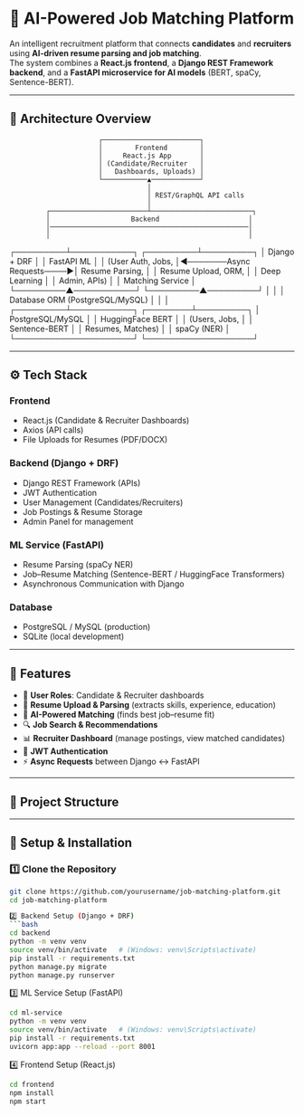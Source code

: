 # 🚀 AI-Powered Job Matching Platform  

An intelligent recruitment platform that connects **candidates** and **recruiters** using **AI-driven resume parsing and job matching**.  
The system combines a **React.js frontend**, a **Django REST Framework backend**, and a **FastAPI microservice for AI models** (BERT, spaCy, Sentence-BERT).  

---

## 📌 Architecture Overview  

                          ┌────────────────────────┐
                          │        Frontend        │
                          │     React.js App       │
                          │ (Candidate/Recruiter   │
                          │   Dashboards, Uploads) │
                          └───────────▲────────────┘
                                      │
                                      │ REST/GraphQL API calls
                                      │
             ┌────────────────────────┴─────────────────────────┐
             │                    Backend                      │
             │─────────────────────────────────────────────────│
             │                                                 │
   ┌─────────┴───────────┐                          ┌─────────┴─────────┐
   │   Django + DRF      │                          │     FastAPI ML     │
   │ (User Auth, Jobs,   │◄───────Async Requests────►│  Resume Parsing,   │
   │ Resume Upload, ORM, │                          │  Deep Learning      │
   │ Admin, APIs)        │                          │  Matching Service   │
   └─────────▲───────────┘                          └─────────▲─────────┘
             │                                               │
             │  Database ORM (PostgreSQL/MySQL)              │
             │                                               │
   ┌─────────┴───────────┐                          ┌────────┴─────────┐
   │  PostgreSQL/MySQL   │                          │ HuggingFace BERT │
   │  (Users, Jobs,      │                          │ Sentence-BERT     │
   │  Resumes, Matches)  │                          │ spaCy (NER)       │
   └─────────────────────┘                          └───────────────────┘



---

## ⚙️ Tech Stack  

### **Frontend**
- React.js (Candidate & Recruiter Dashboards)  
- Axios (API calls)  
- File Uploads for Resumes (PDF/DOCX)  

### **Backend (Django + DRF)**
- Django REST Framework (APIs)  
- JWT Authentication  
- User Management (Candidates/Recruiters)  
- Job Postings & Resume Storage  
- Admin Panel for management  

### **ML Service (FastAPI)**
- Resume Parsing (spaCy NER)  
- Job–Resume Matching (Sentence-BERT / HuggingFace Transformers)  
- Asynchronous Communication with Django  

### **Database**
- PostgreSQL / MySQL (production)  
- SQLite (local development)  

---

## 🔑 Features  

- 👤 **User Roles**: Candidate & Recruiter dashboards  
- 📄 **Resume Upload & Parsing** (extracts skills, experience, education)  
- 🧠 **AI-Powered Matching** (finds best job–resume fit)  
- 🔍 **Job Search & Recommendations**  
- 📊 **Recruiter Dashboard** (manage postings, view matched candidates)  
- 🔐 **JWT Authentication**  
- ⚡ **Async Requests** between Django ↔ FastAPI  

---

## 📂 Project Structure  




---

## 🚀 Setup & Installation  

### 1️⃣ Clone the Repository
```bash
git clone https://github.com/yourusername/job-matching-platform.git
cd job-matching-platform

2️⃣ Backend Setup (Django + DRF)
```bash
cd backend
python -m venv venv
source venv/bin/activate   # (Windows: venv\Scripts\activate)
pip install -r requirements.txt
python manage.py migrate
python manage.py runserver
```


3️⃣ ML Service Setup (FastAPI)
```bash
cd ml-service
python -m venv venv
source venv/bin/activate   # (Windows: venv\Scripts\activate)
pip install -r requirements.txt
uvicorn app:app --reload --port 8001
```

4️⃣ Frontend Setup (React.js)
```bash
cd frontend
npm install
npm start
```

